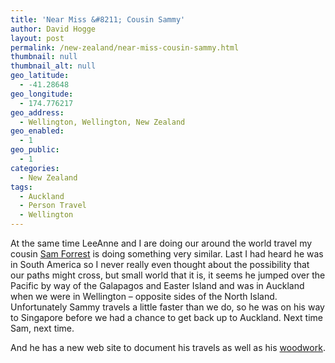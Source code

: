 ```yaml
---
title: 'Near Miss &#8211; Cousin Sammy'
author: David Hogge
layout: post
permalink: /new-zealand/near-miss-cousin-sammy.html
thumbnail: null
thumbnail_alt: null
geo_latitude:
  - -41.28648
geo_longitude:
  - 174.776217
geo_address:
  - Wellington, Wellington, New Zealand
geo_enabled:
  - 1
geo_public:
  - 1
categories:
  - New Zealand
tags:
  - Auckland
  - Person Travel
  - Wellington
---
```

At the same time LeeAnne and I are doing our around the world travel my cousin [Sam Forrest][1] is doing something very similar. Last I had heard he was in South America so I never really even thought about the possibility that our paths might cross, but small world that it is, it seems he jumped over the Pacific by way of the Galapagos and Easter Island and was in Auckland when we were in Wellington – opposite sides of the North Island. Unfortunately Sammy travels a little faster than we do, so he was on his way to Singapore before we had a chance to get back up to Auckland. Next time Sam, next time.

And he has a new web site to document his travels as well as his [woodwork][2].

[1]: http://www.jawolf.com/sam/
[2]: http://www.jawolf.com/sam/woodcraft.htm